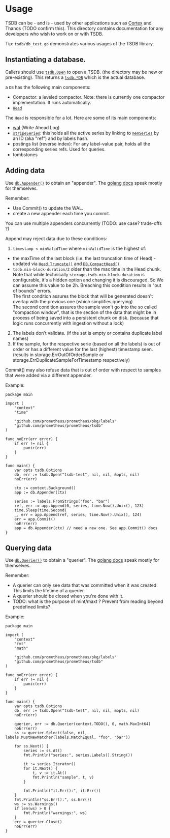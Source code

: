 # Usage

TSDB can be - and is - used by other applications such as [Cortex](https://cortexmetrics.io/) and Thanos (TODO confirm this).
This directory contains documentation for any developers who wish to work on or with TSDB.

Tip: `tsdb/db_test.go` demonstrates various usages of the TSDB library.

## Instantiating a database.

Callers should use [`tsdb.Open`](https://pkg.go.dev/github.com/prometheus/prometheus/tsdb#Open) to open a TSDB.
(the directory may be new or pre-existing).
This returns a [`tsdb.*DB`](https://pkg.go.dev/github.com/prometheus/prometheus/tsdb#DB) which is the actual database.

a `DB` has the following main components:

* Compactor: a leveled compactor. Note: there is currently one compactor implementation. It runs automatically.
* [`Head`](https://pkg.go.dev/github.com/prometheus/prometheus/tsdb#DB.Head)

The `Head` is responsible for a lot.  Here are some of its main components:

* [wal](https://pkg.go.dev/github.com/prometheus/prometheus/tsdb/wal#WAL) (Write Ahead Log)
* [`stripeSeries`](https://github.com/prometheus/prometheus/blob/1270b87970baeb926fcce64552db5c744ffaf83f/tsdb/head.go#L1279):
  this holds all the active series by linking to [`memSeries`](https://github.com/prometheus/prometheus/blob/1270b87970baeb926fcce64552db5c744ffaf83f/tsdb/head.go#L1449)
  by an ID (aka "ref") and by labels hash.
* postings list (reverse index): For any label-value pair, holds all the corresponding series refs. Used for queries.
* tombstones


## Adding data

Use [`db.Appender()`](https://pkg.go.dev/github.com/prometheus/prometheus/tsdb#DB.Appender) to obtain an "appender".
The [golang docs](https://pkg.go.dev/github.com/prometheus/prometheus@v1.8.2-0.20211003130516-1270b87970ba/storage#Appender) speak mostly for themselves.

Remember:

* Use Commit() to update the WAL.
* create a new appender each time you commit.

You can use multiple appenders concurrently (TODO: use case? trade-offs ?)

Append may reject data due to these conditions:

1) `timestamp < minValidTime` where `minValidTime` is the highest of:
  * the maxTime of the last block (i.e. the last truncation time of Head) - updated via [`Head.Truncate()`](https://pkg.go.dev/github.com/prometheus/prometheus/tsdb#Head.Truncate) and [`DB.CompactHead()`](https://github.com/prometheus/prometheus/blob/1270b87970baeb926fcce64552db5c744ffaf83f/tsdb/db.go#L968)
  * `tsdb.min-block-duration/2` older than the max time in the Head chunk. Note that while technically `storage.tsdb.min-block-duration` is configurable, it's a hidden option and changing it is discouraged.  So We can assume this value to be 2h.
  Breaching this condition results in "out of bounds" errors.  
  The first condition assures the block that will be generated doesn't overlap with the previous one (which simplifies querying)  
  The second condition assures the sample won't go into the so called "compaction window", that is the section of the data that might be in process of being saved into a persistent chunk on disk.  (because that logic runs concurrently with ingestion without a lock)
2) The labels don't validate. (if the set is empty or contains duplicate label names)
3) If the sample, for the respective serie (based on all the labels) is out of order or has a different value for the last (highest) timestamp seen. (results in storage.ErrOutOfOrderSample or storage.ErrDuplicateSampleForTimestamp respectively)

Commit() may also refuse data that is out of order with respect to samples that were added via a different appender.

Example:

```
package main

import (
	"context"
	"time"

	"github.com/prometheus/prometheus/pkg/labels"
	"github.com/prometheus/prometheus/tsdb"
)

func noErr(err error) {
	if err != nil {
		panic(err)
	}
}

func main() {
	var opts tsdb.Options
	db, err := tsdb.Open("tsdb-test", nil, nil, &opts, nil)
	noErr(err)

	ctx := context.Background()
	app := db.Appender(ctx)

	series := labels.FromStrings("foo", "bar")
	ref, err := app.Append(0, series, time.Now().Unix(), 123)
	time.Sleep(time.Second)
	_, err = app.Append(ref, series, time.Now().Unix(), 124)
	err = app.Commit()
	noErr(err)
	app = db.Appender(ctx) // need a new one. See app.Commit() docs
}
```


## Querying data

Use [`db.Querier()`](https://pkg.go.dev/github.com/prometheus/prometheus/tsdb#DB.Querier) to obtain a "querier".
The [golang docs](https://pkg.go.dev/github.com/prometheus/prometheus@v1.8.2-0.20211003130516-1270b87970ba/storage#Querier) speak mostly for themselves.

Remember:

* A querier can only see data that was committed when it was created. This limits the lifetime of a querier.
* A querier should be closed when you're done with it.
* TODO: what is the purpose of mint/maxt ? Prevent from reading beyond predefined limits?

Example:

```
package main

import (
	"context"
	"fmt"
	"math"

	"github.com/prometheus/prometheus/pkg/labels"
	"github.com/prometheus/prometheus/tsdb"
)

func noErr(err error) {
	if err != nil {
		panic(err)
	}
}

func main() {
	var opts tsdb.Options
	db, err := tsdb.Open("tsdb-test", nil, nil, &opts, nil)
	noErr(err)

	querier, err := db.Querier(context.TODO(), 0, math.MaxInt64)
	noErr(err)
	ss := querier.Select(false, nil, labels.MustNewMatcher(labels.MatchEqual, "foo", "bar"))

	for ss.Next() {
		series := ss.At()
		fmt.Println("series:", series.Labels().String())

		it := series.Iterator()
		for it.Next() {
			t, v := it.At()
			fmt.Println("sample", t, v)
		}

		fmt.Println("it.Err():", it.Err())
	}
	fmt.Println("ss.Err():", ss.Err())
	ws := ss.Warnings()
	if len(ws) > 0 {
		fmt.Println("warnings:", ws)
	}
	err = querier.Close()
	noErr(err)
}
```
